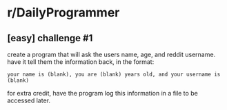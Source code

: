 # r/DailyProgrammer

## [easy] challenge #1

create a program that will ask the users name, age, and reddit username. have it tell them the information back, in the format:

`your name is (blank), you are (blank) years old, and your username is (blank)`

for extra credit, have the program log this information in a file to be accessed later.